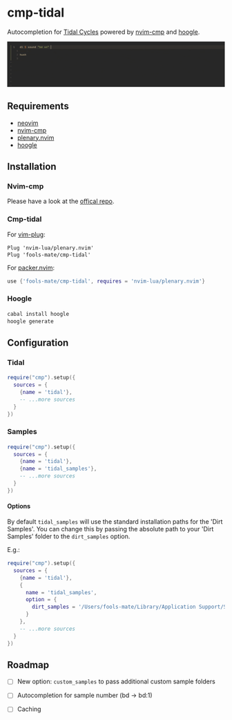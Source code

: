# cmp-tidal

Autocompletion for [Tidal Cycles](https://tidalcycles.org/) powered by [nvim-cmp](https://github.com/hrsh7th/nvim-cmp) and [hoogle](http://hackage.haskell.org/cgi-bin/hackage-scripts/package/hoogle).

![Showcase](showcase.gif)

## Requirements
- [neovim](https://github.com/neovim/neovim)
- [nvim-cmp](https://github.com/hrsh7th/nvim-cmp)
- [plenary.nvim](https://github.com/nvim-lua/plenary.nvim)
- [hoogle](http://hackage.haskell.org/cgi-bin/hackage-scripts/package/hoogle)

## Installation

### Nvim-cmp

Please have a look at the [offical repo](https://github.com/hrsh7th/nvim-cmp).

### Cmp-tidal

For [vim-plug](https://github.com/junegunn/vim-plug):

```vim
Plug 'nvim-lua/plenary.nvim'
Plug 'fools-mate/cmp-tidal'
```

For [packer.nvim](https://github.com/wbthomason/packer.nvim):

```lua
use {'fools-mate/cmp-tidal', requires = 'nvim-lua/plenary.nvim'}
```

### Hoogle

```sh
cabal install hoogle
hoogle generate
```

## Configuration

### Tidal
```lua
require("cmp").setup({
  sources = {
    {name = 'tidal'},
    -- ...more sources
  }
})
```

### Samples

```lua
require("cmp").setup({
  sources = {
    {name = 'tidal'},
    {name = 'tidal_samples'},
    -- ...more sources
  }
})
```

#### Options

By default `tidal_samples` will use the standard installation paths for the 'Dirt Samples'. 
You can change this by passing the absolute path to your 'Dirt Samples' folder to the `dirt_samples` option.

E.g.:
```lua
require("cmp").setup({
  sources = {
    {name = 'tidal'},
    {
      name = 'tidal_samples',
      option = {
        dirt_samples = '/Users/fools-mate/Library/Application Support/SuperCollider/downloaded-quarks/Dirt-Samples'
      }
    },
    -- ...more sources
  }
})
```

## Roadmap

- [ ] New option: `custom_samples` to pass additional custom sample folders
- [ ] Autocompletion for sample number (bd -> bd:1)
- [ ] Caching

